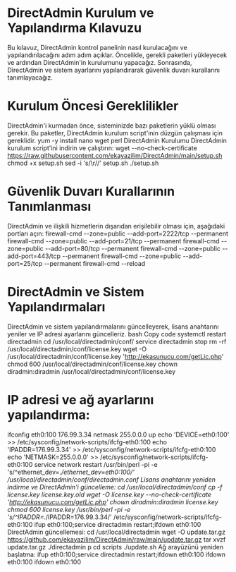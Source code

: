 # DirectAdmin Kurulum ve Yapılandırma Kılavuzu
Bu kılavuz, DirectAdmin kontrol panelinin nasıl kurulacağını ve yapılandırılacağını adım adım açıklar. Öncelikle, gerekli paketleri yükleyecek ve ardından DirectAdmin'in kurulumunu yapacağız. Sonrasında, DirectAdmin ve sistem ayarlarını yapılandırarak güvenlik duvarı kurallarını tanımlayacağız.

# Kurulum Öncesi Gereklilikler
DirectAdmin'i kurmadan önce, sisteminizde bazı paketlerin yüklü olması gerekir. Bu paketler, DirectAdmin kurulum script'inin düzgün çalışması için gereklidir.
yum -y install nano wget perl
DirectAdmin Kurulumu
DirectAdmin kurulum script'ini indirin ve çalıştırın:
wget --no-check-certificate https://raw.githubusercontent.com/ekayazilim/DirectAdmin/main/setup.sh
chmod +x setup.sh
sed -i 's/\r//' setup.sh
./setup.sh
# Güvenlik Duvarı Kurallarının Tanımlanması
DirectAdmin ve ilişkili hizmetlerin dışarıdan erişilebilir olması için, aşağıdaki portları açın:
firewall-cmd --zone=public --add-port=2222/tcp --permanent
firewall-cmd --zone=public --add-port=21/tcp --permanent
firewall-cmd --zone=public --add-port=80/tcp --permanent
firewall-cmd --zone=public --add-port=443/tcp --permanent
firewall-cmd --zone=public --add-port=25/tcp --permanent
firewall-cmd --reload
# DirectAdmin ve Sistem Yapılandırmaları
DirectAdmin ve sistem yapılandırmalarını güncelleyerek, lisans anahtarını yeniler ve IP adresi ayarlarını güncelleriz.
bash
Copy code
systemctl restart directadmin
cd /usr/local/directadmin/conf/
service directadmin stop
rm -rf /usr/local/directadmin/conf/license.key
wget -O /usr/local/directadmin/conf/license.key 'http://ekasunucu.com/getLic.php'
chmod 600 /usr/local/directadmin/conf/license.key
chown diradmin:diradmin /usr/local/directadmin/conf/license.key
# IP adresi ve ağ ayarlarını yapılandırma:
ifconfig eth0:100 176.99.3.34 netmask 255.0.0.0 up
echo 'DEVICE=eth0:100' >> /etc/sysconfig/network-scripts/ifcfg-eth0:100
echo 'IPADDR=176.99.3.34' >> /etc/sysconfig/network-scripts/ifcfg-eth0:100
echo 'NETMASK=255.0.0.0' >> /etc/sysconfig/network-scripts/ifcfg-eth0:100
service network restart
/usr/bin/perl -pi -e 's/^ethernet_dev=.*/ethernet_dev=eth0:100/' /usr/local/directadmin/conf/directadmin.conf
Lisans anahtarını yeniden indirme ve DirectAdmin'i güncelleme:
cd /usr/local/directadmin/conf
cp -f license.key license.key.old
wget -O license.key --no-check-certificate 'http://ekasunucu.com/getLic.php'
chown diradmin:diradmin license.key
chmod 600 license.key
/usr/bin/perl -pi -e 's/^IPADDR=.*/IPADDR=176.99.3.34/' /etc/sysconfig/network-scripts/ifcfg-eth0:100
ifup eth0:100;service directadmin restart;ifdown eth0:100
DirectAdmin güncellemesi:
cd /usr/local/directadmin
wget -O update.tar.gz https://github.com/ekayazilim/DirectAdmin/raw/main/update.tar.gz
tar xvzf update.tar.gz
./directadmin p
cd scripts
./update.sh
Ağ arayüzünü yeniden başlatma:
ifup eth0:100;service directadmin restart;ifdown eth0:100
ifdown eth0:100
ifdown eth0:100

